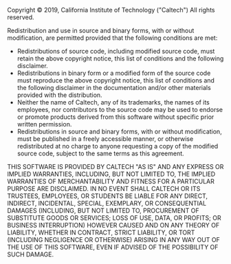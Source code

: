 Copyright © 2019, California Institute of Technology ("Caltech")
All rights reserved.

Redistribution and use in source and binary forms, with or without modification, are permitted provided that the following conditions are met:

- Redistributions of source code, including modified source code, must retain the above copyright notice, this list of conditions and the following disclaimer.
- Redistributions in binary form or a modified form of the source code must reproduce the above copyright notice, this list of conditions and the following disclaimer in the documentation and/or other materials provided with the distribution.
- Neither the name of Caltech, any of its trademarks, the names of its employees, nor contributors to the source code may be used to endorse or promote products derived from this software without specific prior written permission.
- Redistributions in source and binary forms, with or without modification, must be published in a freely accessible manner, or otherwise redistributed at no charge to anyone requesting a copy of the modified source code, subject to the same terms as this agreement.

THIS SOFTWARE IS PROVIDED BY CALTECH "AS IS" AND ANY EXPRESS OR IMPLIED WARRANTIES, INCLUDING, BUT NOT LIMITED TO, THE IMPLIED WARRANTIES OF MERCHANTABILITY AND FITNESS FOR A PARTICULAR PURPOSE ARE DISCLAIMED. IN NO EVENT SHALL CALTECH OR ITS TRUSTEES, EMPLOYEES, OR STUDENTS BE LIABLE FOR ANY DIRECT, INDIRECT, INCIDENTAL, SPECIAL, EXEMPLARY, OR CONSEQUENTIAL DAMAGES (INCLUDING, BUT NOT LIMITED TO, PROCUREMENT OF SUBSTITUTE GOODS OR SERVICES; LOSS OF USE, DATA, OR PROFITS; OR BUSINESS INTERRUPTION) HOWEVER CAUSED AND ON ANY THEORY OF LIABILITY, WHETHER IN CONTRACT, STRICT LIABILITY, OR TORT (INCLUDING NEGLIGENCE OR OTHERWISE) ARISING IN ANY WAY OUT OF THE USE OF THIS SOFTWARE, EVEN IF ADVISED OF THE POSSIBILITY OF SUCH DAMAGE.